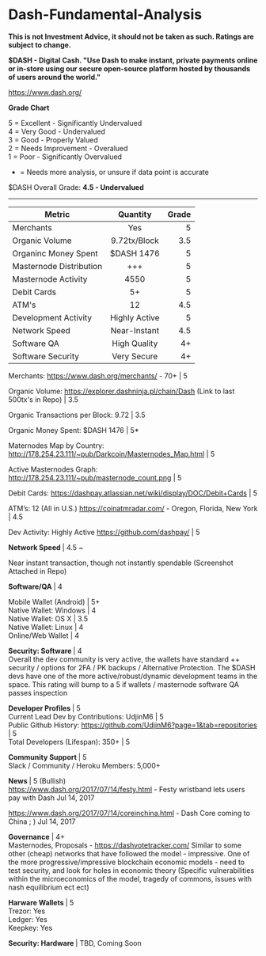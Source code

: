 # Dash-Fundamental-Analysis

<b> This is not Investment Advice, it should not be taken as such. Ratings are subject to change. </b>

<b> $DASH - Digital Cash. "Use Dash to make instant, private payments online or in-store using our secure open-source platform hosted by thousands of users around the world." </b>

https://www.dash.org/

<b> Grade Chart </b> <br>

5 = Excellent - Significantly Undervalued <br>
4 = Very Good - Undervalued <br>
3 = Good - Properly Valued <br>
2 = Needs Improvement - Overalued <br>
1 = Poor - Significantly Overvalued <br>

* = Needs more analysis, or unsure if data point is accurate

$DASH Overall Grade: <b> 4.5 - Undervalued </b>

-----------------------------------------------------------------------------------------------------------

| Metric        | Quantity           |  Grade  |
| ------------- |:-------------:| -----:|
| Merchants      | Yes | 5 |
| Organic Volume    | 9.72tx/Block      |  3.5 |
| Organinc Money Spent | $DASH 1476      |    5 |
| Masternode Distribution      | +++ | 5 |
| Masternode Activity    | 4550      |   5|
| Debit Cards | 5+      |    5 |
| ATM's | 12      |    4.5 |
| Development Activity | Highly Active      |    5 |
| Network Speed | Near-Instant     |    4.5 |
| Software QA| High Quality     |    4+ |
| Software Security| Very Secure      |    4+ |



Merchants: https://www.dash.org/merchants/ - 70+ | 5

Organic Volume: https://explorer.dashninja.pl/chain/Dash (Link to last 500tx's in Repo) | 3.5

Organic Transactions per Block: 9.72 | 3.5

Organic Money Spent: $DASH 1476 | 5*

Maternodes Map by Country: http://178.254.23.111/~pub/Darkcoin/Masternodes_Map.html | 5

Active Masternodes Graph: http://178.254.23.111/~pub/masternode_count.png | 5

Debit Cards: https://dashpay.atlassian.net/wiki/display/DOC/Debit+Cards | 5

ATM’s: 12 (All in U.S.) https://coinatmradar.com/ - Oregon, Florida, New York | 4.5

Dev Activity: Highly Active https://github.com/dashpay/ | 5

<b> Network Speed </b>| 4.5 ~ <br>

Near instant transaction, though not instantly spendable (Screenshot Attached in Repo)

<b> Software/QA </b> | 4 <br>

Mobile Wallet (Android) | 5+ <br>
Native Wallet: Windows | 4 <br>
Native Wallet: OS X | 3.5 <br>
Native Wallet: Linux | 4 <br>
Online/Web Wallet | 4 <br>

<b>Security: Software </b> | 4 <br>
Overall the dev community is very active, the wallets have standard ++ security / options for 2FA / PK backups / Alternative Protection. The $DASH devs have one of the more active/robust/dynamic development teams in the space. This rating will bump to a 5 if wallets / masternode software QA passes inspection

<b> Developer Profiles </b> | 5 <br>
Current Lead Dev by Contributions: UdjinM6 | 5 <br>
Public Github History: https://github.com/UdjinM6?page=1&tab=repositories | 5 <br>
Total Developers (Lifespan): 350+ | 5

<b> Community Support </b> | 5 <br>
Slack / Community / Heroku Members: 5,000+

<b> News </b> | 5 (Bullish) <br>
https://www.dash.org/2017/07/14/festy.html - Festy wristband lets users pay with Dash
Jul 14, 2017

https://www.dash.org/2017/07/14/coreinchina.html - Dash Core coming to China ; )
Jul 14, 2017

<b>Governance</b> | 4+ <br>
Masternodes, Proposals - https://dashvotetracker.com/
Similar to some other (cheap) networks that have followed the model - impressive. One of the more progressive/impressive blockchain economic models -  need to test security, and look for holes in economic theory (Specific vulnerabilities within the microeconomics of the model, tragedy of commons, issues with nash equilibrium ect ect)


<b> Harware Wallets </b>| 5 <br>
Trezor: Yes <br>
Ledger: Yes <br>
Keepkey: Yes


<b> Security: Hardware </b> | TBD, Coming Soon <br> 










